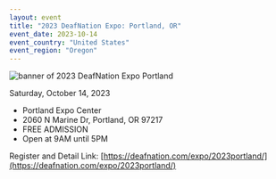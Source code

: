 ```yaml
---
layout: event
title: "2023 DeafNation Expo: Portland, OR"
event_date: 2023-10-14
event_country: "United States"
event_region: "Oregon"
---
```


![banner of 2023 DeafNation Expo Portland](https://deafnation.com/wp-content/uploads/2023/01/20thDNExpoheader_color_web.png)

Saturday, October 14, 2023
- Portland Expo Center
- 2060 N Marine Dr, Portland, OR 97217
- FREE ADMISSION
- Open at​ 9AM until 5PM

Register and Detail Link: [https://deafnation.com/expo/2023portland/](https://deafnation.com/expo/2023portland/)